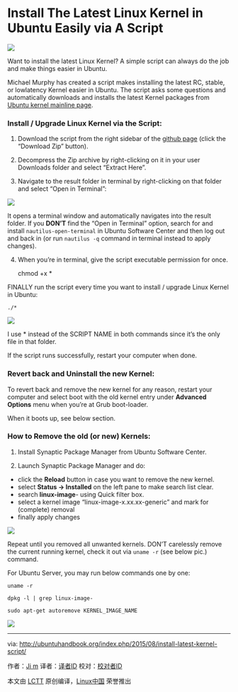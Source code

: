 Install The Latest Linux Kernel in Ubuntu Easily via A Script
================================================================================
![](http://ubuntuhandbook.org/wp-content/uploads/2014/12/linux-kernel-icon-tux.png)

Want to install the latest Linux Kernel? A simple script can always do the job and make things easier in Ubuntu.

Michael Murphy has created a script makes installing the latest RC, stable, or lowlatency Kernel easier in Ubuntu. The script asks some questions and automatically downloads and installs the latest Kernel packages from [Ubuntu kernel mainline page][1].

### Install / Upgrade Linux Kernel via the Script: ###

1. Download the script from the right sidebar of the [github page][2] (click the “Download Zip” button).

2. Decompress the Zip archive by right-clicking on it in your user Downloads folder and select “Extract Here”.

3. Navigate to the result folder in terminal by right-clicking on that folder and select “Open in Terminal”:

![](http://ubuntuhandbook.org/wp-content/uploads/2015/08/open-terminal.jpg)

It opens a terminal window and automatically navigates into the result folder. If you **DON’T** find the “Open in Terminal” option, search for and install `nautilus-open-terminal` in Ubuntu Software Center and then log out and back in (or run `nautilus -q` command in terminal instead to apply changes).

4. When you’re in terminal, give the script executable permission for once.

    chmod +x *

FINALLY run the script every time you want to install / upgrade Linux Kernel in Ubuntu:

    ./*

![](http://ubuntuhandbook.org/wp-content/uploads/2015/08/run-script.jpg)

I use * instead of the SCRIPT NAME in both commands since it’s the only file in that folder.

If the script runs successfully, restart your computer when done.

### Revert back and Uninstall the new Kernel: ###

To revert back and remove the new kernel for any reason, restart your computer and select boot with the old kernel entry under **Advanced Options** menu when you’re at Grub boot-loader.

When it boots up, see below section.

### How to Remove the old (or new) Kernels: ###

1. Install Synaptic Package Manager from Ubuntu Software Center.

2. Launch Synaptic Package Manager and do:

- click the **Reload** button in case you want to remove the new kernel.
- select **Status -> Installed** on the left pane to make search list clear.
- search **linux-image**- using Quick filter box.
- select a kernel image “linux-image-x.xx.xx-generic” and mark for (complete) removal
- finally apply changes

![](http://ubuntuhandbook.org/wp-content/uploads/2015/08/remove-old-kernel1.jpg)

Repeat until you removed all unwanted kernels. DON’T carelessly remove the current running kernel, check it out via `uname -r` (see below pic.) command.

For Ubuntu Server, you may run below commands one by one:

    uname -r
    
    dpkg -l | grep linux-image-
    
    sudo apt-get autoremove KERNEL_IMAGE_NAME

![](http://ubuntuhandbook.org/wp-content/uploads/2015/08/remove-kernel-terminal.jpg)

--------------------------------------------------------------------------------

via: http://ubuntuhandbook.org/index.php/2015/08/install-latest-kernel-script/

作者：[Ji m][a]
译者：[译者ID](https://github.com/译者ID)
校对：[校对者ID](https://github.com/校对者ID)

本文由 [LCTT](https://github.com/LCTT/TranslateProject) 原创编译，[Linux中国](https://linux.cn/) 荣誉推出

[a]:http://ubuntuhandbook.org/index.php/about/
[1]:http://kernel.ubuntu.com/~kernel-ppa/mainline/
[2]:https://gist.github.com/mmstick/8493727